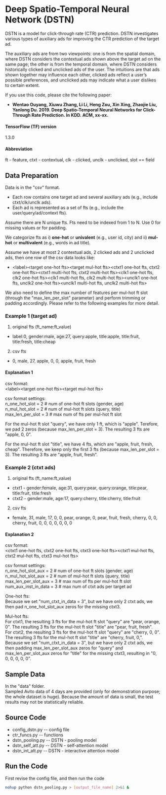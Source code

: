 # Deep Spatio-Temporal Neural Network (DSTN)

DSTN is a model for click-through rate (CTR) prediction. DSTN investigates various types of auxiliary ads for improving the CTR prediction of the target ad.

The auxiliary ads are from two viewpoints: one is from the spatial domain, where DSTN considers the contextual ads shown above the target ad on the same page; the other is from the temporal domain, where DSTN considers historically clicked and unclicked ads of the user. The intuitions are that ads shown together may influence each other, clicked ads reflect a user’s possible preferences, and unclicked ads may indicate what a user dislikes to certain extent.

If you use this code, please cite the following paper:
* **Wentao Ouyang, Xiuwu Zhang, Li Li, Heng Zou, Xin Xing, Zhaojie Liu, Yanlong Du. 2019. Deep Spatio-Temporal Neural Networks for Click-Through Rate Prediction. In KDD. ACM, xx-xx.**

#### TensorFlow (TF) version
1.3.0

#### Abbreviation
ft - feature, ctxt - contextual, clk - clicked, unclk - unclicked, slot == field

## Data Preparation
Data is in the "csv" format.
* Each row contains one target ad and several auxiliary ads (e.g., include ctxt/clk/unclk ads).
* Each ad is represented as a set of fts (e.g., include the user/query/ad/context fts).

Assume there are N unique fts. Fts need to be indexed from 1 to N. Use 0 for missing values or for padding.

We categorize fts as i) **one-hot** or **univalent** (e.g., user id, city) and ii) **mul-hot** or **multivalent** (e.g., words in ad title).

Assume we have at most 2 contextual ads, 2 clicked ads and 2 unclicked ads, then one row of the csv data looks like:
* \<label\>\<target one-hot fts\>\<target mul-hot fts\>\<ctxt1 one-hot fts, ctxt2 one-hot fts\>\<ctxt1 multi-hot fts, ctxt2 multi-hot fts\>\<clk1 one-hot fts, clk2 one-hot fts\>\<clk1 multi-hot fts, clk2 multi-hot fts\>\<unclk1 one-hot fts, unclk2 one-hot fts\>\<unclk1 multi-hot fts, unclk2 multi-hot fts\>

We also need to define the max number of features per mul-hot ft slot (through the "max_len_per_slot" parameter) and perform trimming or padding accordingly. Please refer to the following examples for more detail.

### Example 1 (target ad)
1) original fts (ft_name:ft_value)
* label:0, gender:male, age:27, query:apple, title:apple, title:fruit, title:fresh, title:cheap
2) csv fts
* 0, male, 27, apple, 0, 0, apple, fruit, fresh

#### Explanation 1
csv format:\
\<label\>\<target one-hot fts\>\<target mul-hot fts\>

csv format settings:\
n_one_hot_slot = 2 # num of one-hot ft slots (gender, age)\
n_mul_hot_slot = 2 # num of mul-hot ft slots (query, title)\
max_len_per_slot = 3 # max num of fts per mul-hot ft slot

For the mul-hot ft slot "query", we have only 1 ft, which is "apple". Terefore, we pad 2 zeros (because max_len_per_slot = 3). The resulting 3 fts are "apple, 0, 0".

For the mul-hot ft slot "title", we have 4 fts, which are "apple, fruit, fresh, cheap". Therefore, we keep only the first 3 fts (because max_len_per_slot = 3). The resulting 3 fts are "apple, fruit, fresh".

### Example 2 (ctxt ads)
1) original fts (ft_name:ft_value)
* ctxt1 - gender:female, age:31, query:pear, query:orange, title:pear, title:fruit, title:fresh
* ctxt2 - gender:male, age:17, query:cherry, title:cherry, title:fruit
2) csv fts
* female, 31, male, 17, 0, 0, pear, orange, 0, pear, fruit, fresh, cherry, 0, 0, cherry, fruit, 0, 0, 0, 0, 0, 0, 0

#### Explanation 2
csv format:\
\<ctxt1 one-hot fts, ctxt2 one-hot fts, ctxt3 one-hot fts\>\<ctxt1 mul-hot fts, ctxt2 mul-hot fts, ctxt3 mul-hot fts\>

csv format settings:\
n_one_hot_slot_aux = 2 # num of one-hot ft slots (gender, age)\
n_mul_hot_slot_aux = 2 # num of mul-hot ft slots (query, title)\
max_len_per_slot_aux = 3 # max num of fts per mul-hot ft slot\
num_aux_inst_in_data = 3 # max num of ctxt ads per target ad

One-hot fts:\
Because we set "num_ctxt_in_data = 3", but we have only 2 ctxt ads, we then pad n_one_hot_slot_aux zeros for the missing ctxt3.

Mul-hot fts:\
For ctxt1, the resulting 3 fts for the mul-hot ft slot "query" are "pear, orange, 0".
The resulting 3 fts for the mul-hot ft slot "title" are "pear, fruit, fresh". \
For ctxt2, the resulting 3 fts for the mul-hot ft slot "query" are "cherry, 0, 0".
The resulting 3 fts for the mul-hot ft slot "title" are "cherry, fruit, 0,".
Because we set "num_ctxt_in_data = 3", but we have only 2 ctxt ads, we then padding max_len_per_slot_aux zeros for "query" and max_len_per_slot_aux zeros for "title" for the missing ctxt3, resulting in "0, 0, 0, 0, 0, 0".

## Sample Data
In the "data" folder.\
Sampled Avito data of 4 days are provided (only for demonstration purpose; the whole dataset is huge). Because the amount of data is small, the test results may not be statistically reliable.

## Source Code
* config_dstn.py -- config file
* ctr_funcs.py -- functions
* dstn_pooling.py -- DSTN - pooling model
* dstn_self_att.py -- DSTN - self-attention model
* dstn_int_att.py -- DSTN - interactive attention model

## Run the Code
First revise the config file, and then run the code
```bash
nohup python dstn_pooling.py > [output_file_name] 2>&1 &
```
